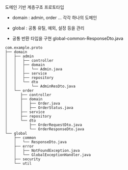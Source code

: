 도메인 기반 계층구초 프로토타입
- domain : admin, order ... 각각 하나의 도메인
- global : 공통 유틸, 예외, 설정 등을 관리

- 공통 반환 타입을 구현 global-common-ResponseDto.java

```
com.example.proto
├── domain
│   ├── admin
│   │   ├── controller
│   │   ├── domain
│   │   │   └── Admin.java
│   │   ├── service
│   │   ├── repository
│   │   └── dto
│   │       └── AdminResDto.java
│   └── order
│      ├── controller
│      ├── domain
│      │   ├── Order.java
│      │   ├── OrderStatus.java
│      ├── service
│      ├── repository
│      └── dto
│          ├── OrderRequestDto.java
│          └── OrderResponseDto.java
└── global
    ├── common
    │   └── ResponseDto.java
    ├── error
    │   ├── NotFoundException.java
    │   └── GlobalExceptionHandler.java
    ├── security
    └── util
```

